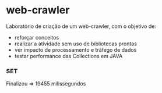 # web-crawler

Laboratório de criação de um web-crawler, com o objetivo de:

- reforçar conceitos
- realizar a atividade sem uso de bibliotecas prontas
- ver impacto de processamento e tráfego de dados
- testar performance das Collections em JAVA

### SET ###

Finalizou => 19455 milissegundos